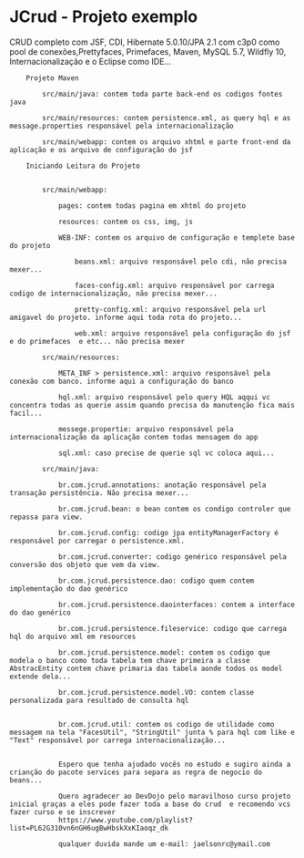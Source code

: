 # JCrud - Projeto exemplo

CRUD completo com JSF, CDI, Hibernate 5.0.10/JPA 2.1 com c3p0 como pool de conexões,Prettyfaces, Primefaces, Maven, MySQL 5.7, Wildfly 10, Internacionalização e o Eclipse como IDE...

		Projeto Maven
		
			src/main/java: contem toda parte back-end os codigos fontes java
			
			src/main/resources: contem persistence.xml, as query hql e as message.properties responsável pela internacionalização
			
			src/main/webapp: contem os arquivo xhtml e parte front-end da aplicação e os arquivo de configuração do jsf
			
		Iniciando Leitura do Projeto
		
		
			src/main/webapp:
			
				pages: contem todas pagina em xhtml do projeto
				
				resources: contem os css, img, js
				
				WEB-INF: contem os arquivo de configuração e templete base do projeto
				
					beans.xml: arquivo responsável pelo cdi, não precisa mexer...
					
					faces-config.xml: arquivo responsável por carrega codigo de internacionalização, não precisa mexer...
					
					pretty-config.xml: arquivo responsável pela url amigavel do projeto. informe aqui toda rota do projeto...
					
					web.xml: arquivo responsável pela configuração do jsf e do primefaces  e etc... não precisa mexer
					
			src/main/resources:
			
				META_INF > persistence.xml: arquivo responsável pela conexão com banco. informe aqui a configuração do banco
				
				hql.xml: arquivo responsável pelo query HQL aqqui vc concentra todas as querie assim quando precisa da manutenção fica mais facil...
				
				messege.propertie: arquivo responsável pela internacionalização da aplicação contem todas mensagem do app
				
				sql.xml: caso precise de querie sql vc coloca aqui...
				
			src/main/java:
			
				br.com.jcrud.annotations: anotação responsável pela transação persistência. Não precisa mexer...
				
				br.com.jcrud.bean: o bean contem os condigo controler que repassa para view.
				
				br.com.jcrud.config: codigo jpa entityManagerFactory é responsável por carregar o persistence.xml.
				
				br.com.jcrud.converter: codigo genérico responsável pela conversão dos objeto que vem da view.
				
				br.com.jcrud.persistence.dao: codigo quem contem implementação do dao genérico
				
				br.com.jcrud.persistence.daointerfaces: contem a interface do dao genérico
				
				br.com.jcrud.persistence.fileservice: codigo que carrega hql do arquivo xml em resources
				
				br.com.jcrud.persistence.model: contem os codigo que modela o banco como toda tabela tem chave primeira a classe AbstracEntity contem chave primaria das tabela aonde todos os model extende dela...
				
				br.com.jcrud.persistence.model.VO: contem classe personalizada para resultado de consulta hql
				
				
				br.com.jcrud.util: contem os codigo de utilidade como messagem na tela "FacesUtil", "StringUtil" junta % para hql com like e "Text" responsável por carrega internacionalização...
				

				Espero que tenha ajudado vocês no estudo e sugiro ainda a crianção do pacote services para separa as regra de negocio do beans...
				
				Quero agradecer ao DevDojo pelo maravilhoso curso projeto inicial graças a eles pode fazer toda a base do crud  e recomendo vcs fazer curso e se inscrever
				https://www.youtube.com/playlist?list=PL62G310vn6nGH6ugBwHbskXxKIaoqz_dk
				
				qualquer duvida mande um e-mail: jaelsonrc@ymail.com
